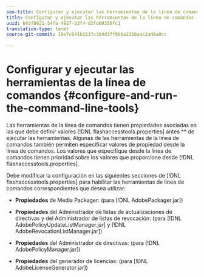 ```yaml
---
seo-title: Configurar y ejecutar las herramientas de la línea de comandos
title: Configurar y ejecutar las herramientas de la línea de comandos
uuid: b65f8621-54fa-4927-b2f4-d2fd60350fc1
translation-type: tm+mt
source-git-commit: 19e7c941b3337c3b4d37f0b6a1350aac2ad8a0cc

---
```



# Configurar y ejecutar las herramientas de la línea de comandos {#configure-and-run-the-command-line-tools}

Las herramientas de la línea de comandos tienen propiedades asociadas en las que debe definir valores [!DNL flashaccesstools.properties] antes ** de ejecutar las herramientas. Algunas de las herramientas de la línea de comandos también permiten especificar valores de propiedad desde la línea de comandos. Los valores que especifique desde la línea de comandos tienen prioridad sobre los valores que proporcione desde [!DNL flashaccesstools.properties].

Debe modificar la configuración en las siguientes secciones de [!DNL flashaccesstools.properties] para habilitar las herramientas de línea de comandos correspondientes que desea utilizar:

* **Propiedades** de Media Packager: (para [!DNL AdobePackager.jar])

* **Propiedades** del Administrador de listas de actualizaciones de directivas y del Administrador de listas de revocación: (para [!DNL AdobePolicyUpdateListManager.jar] y [!DNL AdobeRevocationListManager.jar])

* **Propiedades** del Administrador de directivas: (para [!DNL AdobePolicyManager.jar])

* **Propiedades** del generador de licencias: (para [!DNL AdobeLicenseGenerator.jar])